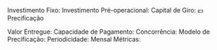 Investimento Fixo: 
Investimento Pré-operacional: 
Capital de Giro: 
💵 Precificação

Valor Entregue: 
Capacidade de Pagamento: 
Concorrência: 
Modelo de Precificação: 
Periodicidade: Mensal
Métricas: 
